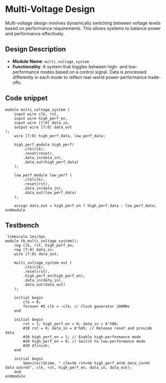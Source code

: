 # Multi-Voltage Design
Multi-voltage design involves dynamically switching between voltage levels based on performance requirements. This allows systems to balance power and performance effectively.

## Design Description
- **Module Name**: `multi_voltage_system`
- **Functionality**: A system that toggles between high- and low-performance modes based on a control signal. Data is processed differently in each mode to reflect real-world power-performance trade-offs.
## Code snippet
```
module multi_voltage_system (
	input wire clk, rst,
	input wire high_perf_en,
	input wire [7:0] data_in,
	output wire [7:0] data_out
);
	wire [7:0] high_perf_data, low_perf_data;
	
	high_perf_module high_perf(
		.clk(clk),
		.reset(reset),
        .data_in(data_in),
        .data_out(high_perf_data)
	);
	
	low_perf_module low_perf (
        .clk(clk),
        .reset(rst),
        .data_in(data_in),
        .data_out(low_perf_data)
    );

    assign data_out = high_perf_en ? high_perf_data : low_perf_data;
endmodule
```
## Testbench
```
`timescale 1ns/1ps
module tb_multi_voltage_system();
    reg clk, rst, high_perf_en;
    reg [7:0] data_in;
    wire [7:0] data_out;

    multi_voltage_system uut (
        .clk(clk),
        .reset(rst),
        .high_perf_en(high_perf_en),
        .data_in(data_in),
        .data_out(data_out)
    );

    initial begin
        clk = 0;
        forever #5 clk = ~clk; // Clock generator 100MHz
    end

    initial begin
        rst = 1; high_perf_en = 0; data_in = 8'h00;
        #10 rst = 0; data_in = 8'hA5; // Release reset and provide data
        #10 high_perf_en = 1; // Enable high-performance mode
        #20 high_perf_en = 0; // Switch to low-performance mode
        #20 $finish;
    end

    initial begin
        $monitor($time, " clk=%b rst=%b high_perf_en%b data_in=%h data_out=%h", clk, rst, high_perf_en, data_in, data_out);
    end
endmodule
```